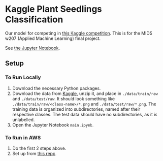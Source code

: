 # Kaggle Plant Seedlings Classification

Our model for competing in [this Kaggle competition](https://www.kaggle.com/c/plant-seedlings-classification).
This is for the MIDS w207 (Applied Machine Learning) final project. 

See [the Jupyter Notebook](./main.ipynb).


## Setup

### To Run Locally
1. Download the necessary Python packages.
1. Download the data from [Kaggle](https://www.kaggle.com/c/plant-seedlings-classification/data), unzip it, and place in `./data/train/raw` and `./data/test/raw`. It should look something like `./data/train/raw/<class-name>/*.png` and `./data/test/raw/*.png`. The training data is organized into subdirectories, named after their respective classes. The test data should have no subdirectories, as it is unlabelled.
1. Open the Jupyter Notebook `main.ipynb`.

### To Run in AWS

1. Do the first 2 steps above.
1. Set up from [this repo](https://github.com/acarl005/aws-terraform-deep-learning).
